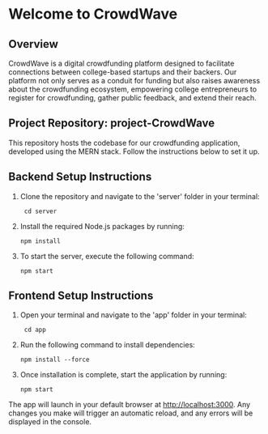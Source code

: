 # Welcome to CrowdWave

## Overview

CrowdWave is a digital crowdfunding platform designed to facilitate connections between college-based startups and their backers. Our platform not only serves as a conduit for funding but also raises awareness about the crowdfunding ecosystem, empowering college entrepreneurs to register for crowdfunding, gather public feedback, and extend their reach.

## Project Repository: project-CrowdWave

This repository hosts the codebase for our crowdfunding application, developed using the MERN stack. Follow the instructions below to set it up.

## Backend Setup Instructions

1. Clone the repository and navigate to the 'server' folder in your terminal:
   ```
    cd server
   ```
2. Install the required Node.js packages by running:

   ```
   npm install
   ```

3. To start the server, execute the following command:
   ```
   npm start
   ```

## Frontend Setup Instructions

1. Open your terminal and navigate to the 'app' folder in your terminal:
   ```
    cd app
   ```
2. Run the following command to install dependencies:
   ```
   npm install --force
   ```
3. Once installation is complete, start the application by running:
   ```
   npm start
   ```

The app will launch in your default browser at [http://localhost:3000](http://localhost:3000). Any changes you make will trigger an automatic reload, and any errors will be displayed in the console.

